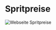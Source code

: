 # Spritpreise

![Webseite Spritpreise](https://github.com/Seitzla/Spritpreise/assets/139221254/bd5bb92f-80c9-410c-96cc-ef78830f88ec)

